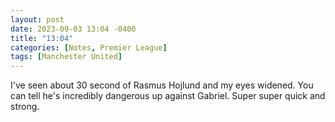 ```yaml
---
layout: post
date: 2023-09-03 13:04 -0400
title: "13:04"
categories: [Notes, Premier League]
tags: [Manchester United]
---
```


I've seen about 30 second of Rasmus Hojlund and my eyes widened. You can tell he's incredibly dangerous up against Gabriel. Super super quick and strong. 


